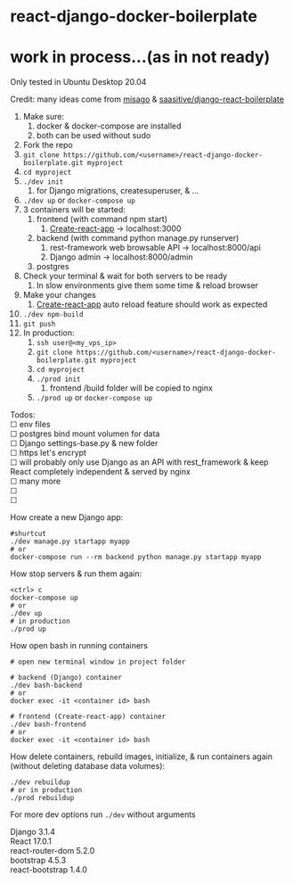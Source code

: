 # react-django-docker-boilerplate

# work in process...(as in not ready)

Only tested in Ubuntu Desktop 20.04

Credit: many ideas come from [misago](https://github.com/rafalp/Misago) & [saasitive/django-react-boilerplate](https://github.com/saasitive/django-react-boilerplate)


1. Make sure:
   1. docker & docker-compose are installed
   1. both can be used without sudo
1. Fork the repo
1. `git clone https://github.com/<username>/react-django-docker-boilerplate.git myproject`
1. `cd myproject`
1. `./dev init`
   1. for Django migrations, createsuperuser, & ...   
1. `./dev up` or `docker-compose up`
1. 3 containers will be started:   
   1. frontend (with command npm start)
      1. [Create-react-app](https://github.com/facebook/create-react-app) -> localhost:3000
   1. backend (with command python manage.py runserver)
      1. rest-framework web browsable API -> localhost:8000/api
      1. Django admin  ->  localhost:8000/admin 
   1. postgres   
1. Check your terminal & wait for both servers to be ready
   1. In slow environments give them some time & reload browser  
1. Make your changes
   1. [Create-react-app](https://github.com/facebook/create-react-app) auto reload feature should work as expected
1. `./dev npm-build`
1. `git push`
1. In production:
   1. `ssh user@<my_vps_ip>`
   1. `git clone https://github.com/<username>/react-django-docker-boilerplate.git myproject`
   1. `cd myproject`
   1. `./prod init`
      1. frontend /build folder will be copied to nginx
   1. `./prod up` or `docker-compose up`    

Todos:   
☐ env files   
☐ postgres bind mount volumen for data   
☐ Django settings-base.py & new folder   
☐ https let's encrypt   
☐ will probably only use Django as an API with rest_framework & keep React completely independent & served by nginx   
☐ many more   
☐    
☐      




How create a new Django app:  
```
#shurtcut
./dev manage.py startapp myapp
# or 
docker-compose run --rm backend python manage.py startapp myapp
```   


How stop servers & run them again:   
```
<ctrl> c
docker-compose up
# or
./dev up
# in production
./prod up
```   

How open bash in running containers  
```   
# open new terminal window in project folder

# backend (Django) container
./dev bash-backend
# or
docker exec -it <container id> bash   
 
# frontend (Create-react-app) container
./dev bash-frontend
# or
docker exec -it <container id> bash
```   


How delete containers, rebuild images, initialize, & run containers again (without deleting database data volumes):   
```
./dev rebuildup
# or in production
./prod rebuildup
```   

For more dev options run `./dev` without arguments   





Django 3.1.4  
React 17.0.1  
react-router-dom 5.2.0  
bootstrap 4.5.3  
react-bootstrap 1.4.0  




